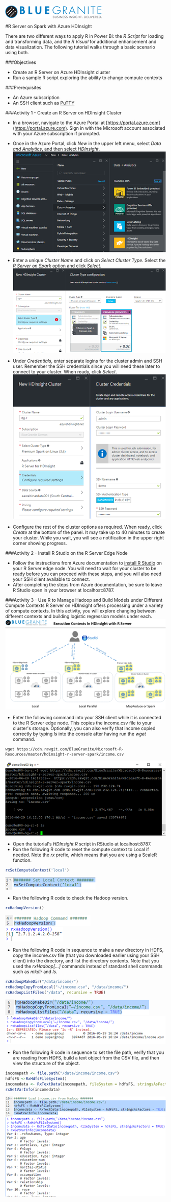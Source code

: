 ![BlueGranite](https://raw.githubusercontent.com/BlueGranite/BlueGranite.github.io/master/assets/images/Blue-Granite-Logo.png)

#R Server on Spark with Azure HDInsight

There are two different ways to apply R in Power BI: the *R Script* for loading and transforming data, and the *R Visual* for additional enhancement and data visualization. The following tutorial walks through a basic scenario using both.

###Objectives
- Create an R Server on Azure HDInsight cluster
- Run a sample R script exploring the ability to change compute contexts

###Prerequisites
- An Azure subscription
- An SSH client such as [PuTTY](http://www.chiark.greenend.org.uk/~sgtatham/putty/download.html)


###Activity 1 - Create an R Server on HDInsight Cluster
- In a browser, navigate to the Azure Portal at [https://portal.azure.com](https://portal.azure.com). Sign in with the Microsoft account associated with your Azure subscription if prompted.  
- Once in the Azure Portal, click *New* in the upper left menu, select *Data and Analytics*, and then select *HDInsight*.  
![](https://raw.githubusercontent.com/BlueGranite/Microsoft-R-Resources/master/hdinsight-r-server-spark/tutorial-assets/screenshot-hdi-cluster-01.PNG)

- Enter a unique *Cluster Name* and click on *Select Cluster Type*. Select the *R Server on Spark* option and click *Select*.  
![](https://raw.githubusercontent.com/BlueGranite/Microsoft-R-Resources/master/hdinsight-r-server-spark/tutorial-assets/screenshot-hdi-cluster-02.PNG)

- Under *Credentials*, enter separate logins for the cluster admin and SSH user. Remember the SSH credentials since you will need these later to connect to your cluster. When ready, click *Select*.  
![](https://raw.githubusercontent.com/BlueGranite/Microsoft-R-Resources/master/hdinsight-r-server-spark/tutorial-assets/screenshot-hdi-cluster-03.PNG)

- Configure the rest of the cluster options as required. When ready, click *Create* at the bottom of the panel. It may take up to 40 minutes to create your cluster. While you wait, you will see a notification in the upper right corner showing progress.  

###Activity 2 - Install R Studio on the R Server Edge Node
- Follow the instructions from Azure documentation to [install R Studio](https://azure.microsoft.com/en-us/documentation/articles/hdinsight-hadoop-r-server-install-r-studio/) on your R Server edge node. You will need to wait for your cluster to be ready before you can proceed with these steps, and you will also need your SSH client available to connect.
- After completing the steps from Azure documentation, be sure to leave R Studio open in your browser at localhost:8787.

###Activity 3 - Use R to Manage Hadoop and Build Models under Different Compute Contexts
R Server on HDInsight offers processing under a variety of compute contexts. In this activity, you will explore changing between different contexts and building logistic regression models under each.
![](https://raw.githubusercontent.com/BlueGranite/Microsoft-R-Resources/master/hdinsight-r-server-spark/tutorial-assets/screenshot-hdi-cluster-04.PNG)  

- Enter the following command into your SSH client while it is connected to the R Server edge node. This copies the income.csv file to your cluster's storage. Optionally, you can also verify that income copied correctly by typing *ls* into the console after having run the *wget* command.
```
wget https://cdn.rawgit.com/BlueGranite/Microsoft-R-Resources/master/hdinsight-r-server-spark/income.csv
```
![](https://raw.githubusercontent.com/BlueGranite/Microsoft-R-Resources/master/hdinsight-r-server-spark/tutorial-assets/screenshot-hdi-cluster-05.PNG)  

- Open the tutorial's *HDInsight.R* script in RStudio at localhost:8787. 
- Run the following R code to reset the compute context to Local if needed. Note the *rx* prefix, which means that you are using a ScaleR function.
```R
rxSetComputeContext('local')
```
![](https://raw.githubusercontent.com/BlueGranite/Microsoft-R-Resources/master/hdinsight-r-server-spark/tutorial-assets/screenshot-hdi-cluster-06.PNG)  

- Run the following R code to check the Hadoop version.
```R
rxHadoopVersion()
```
![](https://raw.githubusercontent.com/BlueGranite/Microsoft-R-Resources/master/hdinsight-r-server-spark/tutorial-assets/screenshot-hdi-cluster-07.PNG)  
![](https://raw.githubusercontent.com/BlueGranite/Microsoft-R-Resources/master/hdinsight-r-server-spark/tutorial-assets/screenshot-hdi-cluster-08.PNG)  

- Run the following R code in sequence to make a new directory in HDFS, copy the income.csv file (that you downloaded earlier using your SSH client) into the directory, and list the directory contents. Note that you used the *rxHadoop[...]* commands instead of standard shell commands such as *mkdir* and *ls*.
```R
rxHadoopMakeDir("/data/income/")
rxHadoopCopyFromLocal("~/income.csv", "/data/income/")
rxHadoopListFiles("/data", recursive = TRUE)
```
![](https://raw.githubusercontent.com/BlueGranite/Microsoft-R-Resources/master/hdinsight-r-server-spark/tutorial-assets/screenshot-hdi-cluster-09.PNG)  
![](https://raw.githubusercontent.com/BlueGranite/Microsoft-R-Resources/master/hdinsight-r-server-spark/tutorial-assets/screenshot-hdi-cluster-10.PNG)  

- Run the following R code in sequence to set the file path, verify that you are reading from HDFS, build a text object from the CSV file, and then view the structure of the object.
```R
incomepath <- file.path("/data/income/income.csv")
hdfsFS <-RxHdfsFileSystem()
incomedata <- RxTextData(incomepath, fileSystem = hdfsFS, stringsAsFactors = TRUE)
rxGetVarInfo(incomedata)
```
![](https://raw.githubusercontent.com/BlueGranite/Microsoft-R-Resources/master/hdinsight-r-server-spark/tutorial-assets/screenshot-hdi-cluster-11.PNG)  
![](https://raw.githubusercontent.com/BlueGranite/Microsoft-R-Resources/master/hdinsight-r-server-spark/tutorial-assets/screenshot-hdi-cluster-12.PNG)  
